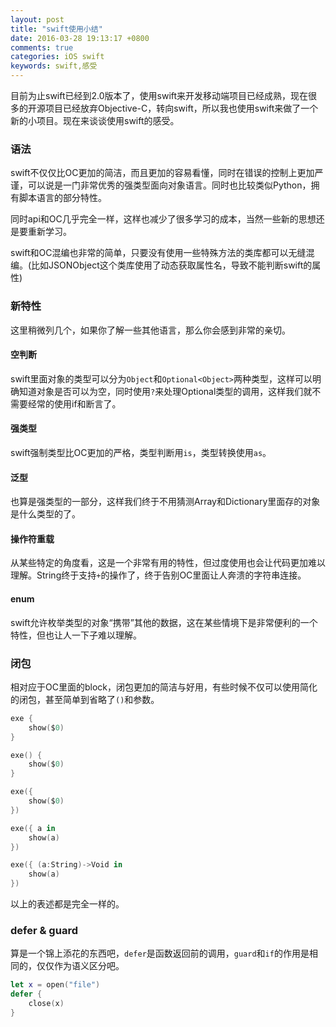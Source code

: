 ```yaml
---
layout: post
title: "swift使用小结"
date: 2016-03-28 19:13:17 +0800
comments: true
categories: iOS swift
keywords: swift,感受
---
```


目前为止swift已经到2.0版本了，使用swift来开发移动端项目已经成熟，现在很多的开源项目已经放弃Objective-C，转向swift，所以我也使用swift来做了一个新的小项目。现在来谈谈使用swift的感受。

<!--more-->

### 语法

swift不仅仅比OC更加的简洁，而且更加的容易看懂，同时在错误的控制上更加严谨，可以说是一门非常优秀的强类型面向对象语言。同时也比较类似Python，拥有脚本语言的部分特性。

同时api和OC几乎完全一样，这样也减少了很多学习的成本，当然一些新的思想还是要重新学习。

swift和OC混编也非常的简单，只要没有使用一些特殊方法的类库都可以无缝混编。(比如JSONObject这个类库使用了动态获取属性名，导致不能判断swift的属性)

### 新特性
这里稍微列几个，如果你了解一些其他语言，那么你会感到非常的亲切。

#### 空判断
swift里面对象的类型可以分为`Object`和`Optional<Object>`两种类型，这样可以明确知道对象是否可以为空，同时使用`?`来处理Optional类型的调用，这样我们就不需要经常的使用if和断言了。

#### 强类型
swift强制类型比OC更加的严格，类型判断用`is`，类型转换使用`as`。

#### 泛型
也算是强类型的一部分，这样我们终于不用猜测Array和Dictionary里面存的对象是什么类型的了。

#### 操作符重载
从某些特定的角度看，这是一个非常有用的特性，但过度使用也会让代码更加难以理解。String终于支持`+`的操作了，终于告别OC里面让人奔溃的字符串连接。

#### enum
swift允许枚举类型的对象“携带”其他的数据，这在某些情境下是非常便利的一个特性，但也让人一下子难以理解。



### 闭包

相对应于OC里面的block，闭包更加的简洁与好用，有些时候不仅可以使用简化的闭包，甚至简单到省略了`()`和参数。

```swift
exe {
	show($0)
}

exe() {
	show($0)
}

exe({
	show($0)
})

exe({ a in
	show(a)
})

exe({ (a:String)->Void in 
	show(a)
})
```
以上的表述都是完全一样的。

### defer & guard

算是一个锦上添花的东西吧，`defer`是函数返回前的调用，`guard`和`if`的作用是相同的，仅仅作为语义区分吧。

```swift
let x = open("file")
defer {
	close(x)
}
```